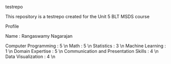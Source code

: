 testrepo

This repository is a testrepo created for the Unit 5 BLT MSDS course

Profile 

Name : Rangaswamy Nagarajan

Computer Programming : 5 \n
Math : 5 \n
Statistics : 3 \n
Machine Learning : 1 \n
Domain Expertise : 5 \n
Communication and Presentation Skills : 4 \n
Data Visualization : 4 \n
